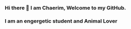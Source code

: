 ### Hi there 👋 I am Chaerim, Welcome to my GitHub.

### I am an engergetic student and Animal Lover
<!--
**leechaerimm/leechaerimm** is a ✨ _special_ ✨ repository because its `README.md` (this file) appears on your GitHub profile.

### 🔭 I’m currently working toward a B.S. Information Science 
- 🌱 I’m experienced in using statistical computer languages (Python) to manipulate data and draw insights from large data sets 
- 👯 I’m looking for Data Scientist Internship opportunity
- 🤔 I’m looking for help with ...
- 💬 Ask me about ...
- 📫 How to reach me: 
- 😄 Pronouns: ...
- ⚡ Fun fact: ...
-->
